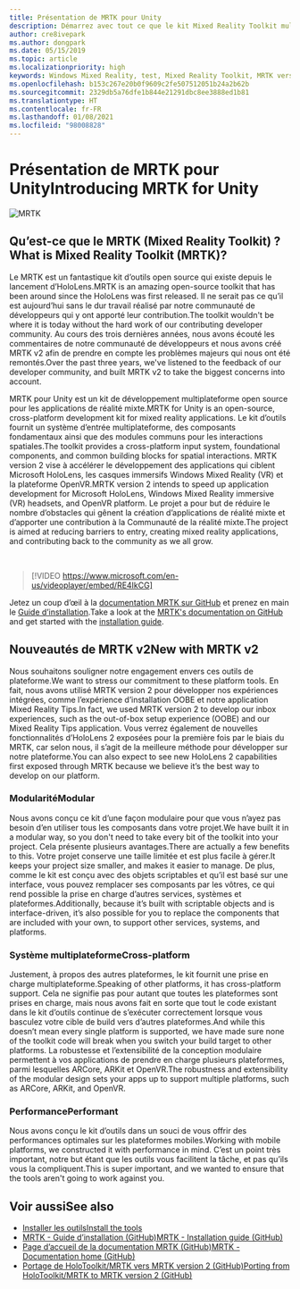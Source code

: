 ```yaml
---
title: Présentation de MRTK pour Unity
description: Démarrez avec tout ce que le kit Mixed Reality Toolkit multiplateforme offre aux nouveaux développeurs de réalité mixte.
author: cre8ivepark
ms.author: dongpark
ms.date: 05/15/2019
ms.topic: article
ms.localizationpriority: high
keywords: Windows Mixed Reality, test, Mixed Reality Toolkit, MRTK version 2, MRTK, outils, SDK, HoloLens, HoloLens 2, casque de réalité mixte, casque windows mixed reality, casque de réalité virtuelle, multiplateforme
ms.openlocfilehash: b153c267e20b0f9609c2fe507512051b24a2b62b
ms.sourcegitcommit: 2329db5a76dfe1b844e21291dbc8ee3888ed1b81
ms.translationtype: HT
ms.contentlocale: fr-FR
ms.lasthandoff: 01/08/2021
ms.locfileid: "98008828"
---
```

# <a name="introducing-mrtk-for-unity"></a><span data-ttu-id="f69c5-104">Présentation de MRTK pour Unity</span><span class="sxs-lookup"><span data-stu-id="f69c5-104">Introducing MRTK for Unity</span></span>

![MRTK](../../design/images/MRTK_UX_Hero.png)

## <a name="what-is-mixed-reality-toolkit-mrtk"></a><span data-ttu-id="f69c5-106">Qu’est-ce que le MRTK (Mixed Reality Toolkit) ?</span><span class="sxs-lookup"><span data-stu-id="f69c5-106">What is Mixed Reality Toolkit (MRTK)?</span></span>

<span data-ttu-id="f69c5-107">Le MRTK est un fantastique kit d’outils open source qui existe depuis le lancement d’HoloLens.</span><span class="sxs-lookup"><span data-stu-id="f69c5-107">MRTK is an amazing open-source toolkit that has been around since the HoloLens was first released.</span></span> <span data-ttu-id="f69c5-108">Il ne serait pas ce qu’il est aujourd’hui sans le dur travail réalisé par notre communauté de développeurs qui y ont apporté leur contribution.</span><span class="sxs-lookup"><span data-stu-id="f69c5-108">The toolkit wouldn't be where it is today without the hard work of our contributing developer community.</span></span> <span data-ttu-id="f69c5-109">Au cours des trois dernières années, nous avons écouté les commentaires de notre communauté de développeurs et nous avons créé MRTK v2 afin de prendre en compte les problèmes majeurs qui nous ont été remontés.</span><span class="sxs-lookup"><span data-stu-id="f69c5-109">Over the past three years, we've listened to the feedback of our developer community, and built MRTK v2 to take the biggest concerns into account.</span></span>  

<span data-ttu-id="f69c5-110">MRTK pour Unity est un kit de développement multiplateforme open source pour les applications de réalité mixte.</span><span class="sxs-lookup"><span data-stu-id="f69c5-110">MRTK for Unity is an open-source, cross-platform development kit for mixed reality applications.</span></span> <span data-ttu-id="f69c5-111">Le kit d’outils fournit un système d’entrée multiplateforme, des composants fondamentaux ainsi que des modules communs pour les interactions spatiales.</span><span class="sxs-lookup"><span data-stu-id="f69c5-111">The toolkit provides a cross-platform input system, foundational components, and common building blocks for spatial interactions.</span></span> <span data-ttu-id="f69c5-112">MRTK version 2 vise à accélérer le développement des applications qui ciblent Microsoft HoloLens, les casques immersifs Windows Mixed Reality (VR) et la plateforme OpenVR.</span><span class="sxs-lookup"><span data-stu-id="f69c5-112">MRTK version 2 intends to speed up application development for Microsoft HoloLens, Windows Mixed Reality immersive (VR) headsets, and OpenVR platform.</span></span> <span data-ttu-id="f69c5-113">Le projet a pour but de réduire le nombre d’obstacles qui gênent la création d’applications de réalité mixte et d’apporter une contribution à la Communauté de la réalité mixte.</span><span class="sxs-lookup"><span data-stu-id="f69c5-113">The project is aimed at reducing barriers to entry, creating mixed reality applications, and contributing back to the community as we all grow.</span></span>

<br>

> [!VIDEO https://www.microsoft.com/en-us/videoplayer/embed/RE4IkCG]

<span data-ttu-id="f69c5-114">Jetez un coup d’œil à la [documentation MRTK sur GitHub](https://microsoft.github.io/MixedRealityToolkit-Unity/README.html) et prenez en main le [Guide d’installation](https://microsoft.github.io/MixedRealityToolkit-Unity/Documentation/Installation.html).</span><span class="sxs-lookup"><span data-stu-id="f69c5-114">Take a look at the [MRTK's documentation on GitHub](https://microsoft.github.io/MixedRealityToolkit-Unity/README.html) and get started with the [installation guide](https://microsoft.github.io/MixedRealityToolkit-Unity/Documentation/Installation.html).</span></span>


## <a name="new-with-mrtk-v2"></a><span data-ttu-id="f69c5-115">Nouveautés de MRTK v2</span><span class="sxs-lookup"><span data-stu-id="f69c5-115">New with MRTK v2</span></span>

<span data-ttu-id="f69c5-116">Nous souhaitons souligner notre engagement envers ces outils de plateforme.</span><span class="sxs-lookup"><span data-stu-id="f69c5-116">We want to stress our commitment to these platform tools.</span></span>  <span data-ttu-id="f69c5-117">En fait, nous avons utilisé MRTK version 2 pour développer nos expériences intégrées, comme l’expérience d’installation OOBE et notre application Mixed Reality Tips.</span><span class="sxs-lookup"><span data-stu-id="f69c5-117">In fact, we used MRTK version 2 to develop our inbox experiences, such as the out-of-box setup experience (OOBE) and our Mixed Reality Tips application.</span></span> <span data-ttu-id="f69c5-118">Vous verrez également de nouvelles fonctionnalités d’HoloLens 2 exposées pour la première fois par le biais du MRTK, car selon nous, il s’agit de la meilleure méthode pour développer sur notre plateforme.</span><span class="sxs-lookup"><span data-stu-id="f69c5-118">You can also expect to see new HoloLens 2 capabilities first exposed through MRTK because we believe it’s the best way to develop on our platform.</span></span> 

### <a name="modular"></a><span data-ttu-id="f69c5-119">Modularité</span><span class="sxs-lookup"><span data-stu-id="f69c5-119">Modular</span></span>

<span data-ttu-id="f69c5-120">Nous avons conçu ce kit d’une façon modulaire pour que vous n’ayez pas besoin d’en utiliser tous les composants dans votre projet.</span><span class="sxs-lookup"><span data-stu-id="f69c5-120">We have built it in a modular way, so you don't need to take every bit of the toolkit into your project.</span></span>  <span data-ttu-id="f69c5-121">Cela présente plusieurs avantages.</span><span class="sxs-lookup"><span data-stu-id="f69c5-121">There are actually a few benefits to this.</span></span>  <span data-ttu-id="f69c5-122">Votre projet conserve une taille limitée et est plus facile à gérer.</span><span class="sxs-lookup"><span data-stu-id="f69c5-122">It keeps your project size smaller, and makes it easier to manage.</span></span>  <span data-ttu-id="f69c5-123">De plus, comme le kit est conçu avec des objets scriptables et qu’il est basé sur une interface, vous pouvez remplacer ses composants par les vôtres, ce qui rend possible la prise en charge d’autres services, systèmes et plateformes.</span><span class="sxs-lookup"><span data-stu-id="f69c5-123">Additionally, because it’s built with scriptable objects and is interface-driven, it’s also possible for you to replace the components that are included with your own, to support other services, systems, and platforms.</span></span>

### <a name="cross-platform"></a><span data-ttu-id="f69c5-124">Système multiplateforme</span><span class="sxs-lookup"><span data-stu-id="f69c5-124">Cross-platform</span></span>

<span data-ttu-id="f69c5-125">Justement, à propos des autres plateformes, le kit fournit une prise en charge multiplateforme.</span><span class="sxs-lookup"><span data-stu-id="f69c5-125">Speaking of other platforms, it has cross-platform support.</span></span>  <span data-ttu-id="f69c5-126">Cela ne signifie pas pour autant que toutes les plateformes sont prises en charge, mais nous avons fait en sorte que tout le code existant dans le kit d’outils continue de s’exécuter correctement lorsque vous basculez votre cible de build vers d’autres plateformes.</span><span class="sxs-lookup"><span data-stu-id="f69c5-126">And while this doesn’t mean every single platform is supported, we have made sure none of the toolkit code will break when you switch your build target to other platforms.</span></span>  <span data-ttu-id="f69c5-127">La robustesse et l’extensibilité de la conception modulaire permettent à vos applications de prendre en charge plusieurs plateformes, parmi lesquelles ARCore, ARKit et OpenVR.</span><span class="sxs-lookup"><span data-stu-id="f69c5-127">The robustness and extensibility of the modular design sets your apps up to support multiple platforms, such as ARCore, ARKit, and OpenVR.</span></span>

### <a name="performant"></a><span data-ttu-id="f69c5-128">Performance</span><span class="sxs-lookup"><span data-stu-id="f69c5-128">Performant</span></span>

<span data-ttu-id="f69c5-129">Nous avons conçu le kit d’outils dans un souci de vous offrir des performances optimales sur les plateformes mobiles.</span><span class="sxs-lookup"><span data-stu-id="f69c5-129">Working with mobile platforms, we constructed it with performance in mind.</span></span>  <span data-ttu-id="f69c5-130">C’est un point très important, notre but étant que les outils vous facilitent la tâche, et pas qu’ils vous la compliquent.</span><span class="sxs-lookup"><span data-stu-id="f69c5-130">This is super important, and we wanted to ensure that the tools aren't going to work against you.</span></span>

## <a name="see-also"></a><span data-ttu-id="f69c5-131">Voir aussi</span><span class="sxs-lookup"><span data-stu-id="f69c5-131">See also</span></span>

* [<span data-ttu-id="f69c5-132">Installer les outils</span><span class="sxs-lookup"><span data-stu-id="f69c5-132">Install the tools</span></span>](../install-the-tools.md)
* [<span data-ttu-id="f69c5-133">MRTK - Guide d’installation (GitHub)</span><span class="sxs-lookup"><span data-stu-id="f69c5-133">MRTK - Installation guide (GitHub)</span></span>](https://microsoft.github.io/MixedRealityToolkit-Unity/Documentation/Installation.html)
* [<span data-ttu-id="f69c5-134">Page d’accueil de la documentation MRTK (GitHub)</span><span class="sxs-lookup"><span data-stu-id="f69c5-134">MRTK - Documentation home (GitHub)</span></span>](https://microsoft.github.io/MixedRealityToolkit-Unity/README.html)
* [<span data-ttu-id="f69c5-135">Portage de HoloToolkit/MRTK vers MRTK version 2 (GitHub)</span><span class="sxs-lookup"><span data-stu-id="f69c5-135">Porting from HoloToolkit/MRTK to MRTK version 2 (GitHub)</span></span>](https://microsoft.github.io/MixedRealityToolkit-Unity/Documentation/HTKToMRTKPortingGuide.html)
